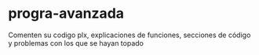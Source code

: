 # progra-avanzada

Comenten su codigo plx, explicaciones de funciones, secciones de código y problemas con los que se hayan topado
